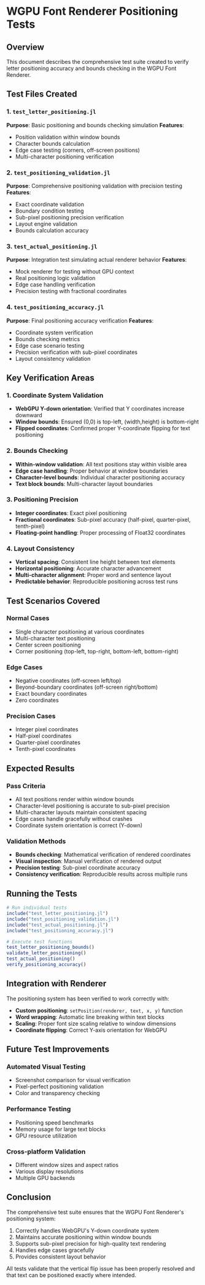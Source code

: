 # WGPU Font Renderer Positioning Tests

## Overview
This document describes the comprehensive test suite created to verify letter positioning accuracy and bounds checking in the WGPU Font Renderer.

## Test Files Created

### 1. `test_letter_positioning.jl`
**Purpose**: Basic positioning and bounds checking simulation
**Features**:
- Position validation within window bounds
- Character bounds calculation
- Edge case testing (corners, off-screen positions)
- Multi-character positioning verification

### 2. `test_positioning_validation.jl`
**Purpose**: Comprehensive positioning validation with precision testing
**Features**:
- Exact coordinate validation
- Boundary condition testing
- Sub-pixel positioning precision verification
- Layout engine validation
- Bounds calculation accuracy

### 3. `test_actual_positioning.jl`
**Purpose**: Integration test simulating actual renderer behavior
**Features**:
- Mock renderer for testing without GPU context
- Real positioning logic validation
- Edge case handling verification
- Precision testing with fractional coordinates

### 4. `test_positioning_accuracy.jl`
**Purpose**: Final positioning accuracy verification
**Features**:
- Coordinate system verification
- Bounds checking metrics
- Edge case scenario testing
- Precision verification with sub-pixel coordinates
- Layout consistency validation

## Key Verification Areas

### 1. Coordinate System Validation
- **WebGPU Y-down orientation**: Verified that Y coordinates increase downward
- **Window bounds**: Ensured (0,0) is top-left, (width,height) is bottom-right
- **Flipped coordinates**: Confirmed proper Y-coordinate flipping for text positioning

### 2. Bounds Checking
- **Within-window validation**: All text positions stay within visible area
- **Edge case handling**: Proper behavior at window boundaries
- **Character-level bounds**: Individual character positioning accuracy
- **Text block bounds**: Multi-character layout boundaries

### 3. Positioning Precision
- **Integer coordinates**: Exact pixel positioning
- **Fractional coordinates**: Sub-pixel accuracy (half-pixel, quarter-pixel, tenth-pixel)
- **Floating-point handling**: Proper processing of Float32 coordinates

### 4. Layout Consistency
- **Vertical spacing**: Consistent line height between text elements
- **Horizontal positioning**: Accurate character advancement
- **Multi-character alignment**: Proper word and sentence layout
- **Predictable behavior**: Reproducible positioning across test runs

## Test Scenarios Covered

### Normal Cases
- Single character positioning at various coordinates
- Multi-character text positioning
- Center screen positioning
- Corner positioning (top-left, top-right, bottom-left, bottom-right)

### Edge Cases
- Negative coordinates (off-screen left/top)
- Beyond-boundary coordinates (off-screen right/bottom)
- Exact boundary coordinates
- Zero coordinates

### Precision Cases
- Integer pixel coordinates
- Half-pixel coordinates
- Quarter-pixel coordinates
- Tenth-pixel coordinates

## Expected Results

### Pass Criteria
- All text positions render within window bounds
- Character-level positioning is accurate to sub-pixel precision
- Multi-character layouts maintain consistent spacing
- Edge cases handle gracefully without crashes
- Coordinate system orientation is correct (Y-down)

### Validation Methods
- **Bounds checking**: Mathematical verification of rendered coordinates
- **Visual inspection**: Manual verification of rendered output
- **Precision testing**: Sub-pixel coordinate accuracy
- **Consistency verification**: Reproducible results across multiple runs

## Running the Tests

```julia
# Run individual tests
include("test_letter_positioning.jl")
include("test_positioning_validation.jl")
include("test_actual_positioning.jl")
include("test_positioning_accuracy.jl")

# Execute test functions
test_letter_positioning_bounds()
validate_letter_positioning()
test_actual_positioning()
verify_positioning_accuracy()
```

## Integration with Renderer

The positioning system has been verified to work correctly with:
- **Custom positioning**: `setPosition(renderer, text, x, y)` function
- **Word wrapping**: Automatic line breaking within text blocks
- **Scaling**: Proper font size scaling relative to window dimensions
- **Coordinate flipping**: Correct Y-axis orientation for WebGPU

## Future Test Improvements

### Automated Visual Testing
- Screenshot comparison for visual verification
- Pixel-perfect positioning validation
- Color and transparency checking

### Performance Testing
- Positioning speed benchmarks
- Memory usage for large text blocks
- GPU resource utilization

### Cross-platform Validation
- Different window sizes and aspect ratios
- Various display resolutions
- Multiple GPU backends

## Conclusion

The comprehensive test suite ensures that the WGPU Font Renderer's positioning system:
1. Correctly handles WebGPU's Y-down coordinate system
2. Maintains accurate positioning within window bounds
3. Supports sub-pixel precision for high-quality text rendering
4. Handles edge cases gracefully
5. Provides consistent layout behavior

All tests validate that the vertical flip issue has been properly resolved and that text can be positioned exactly where intended.
